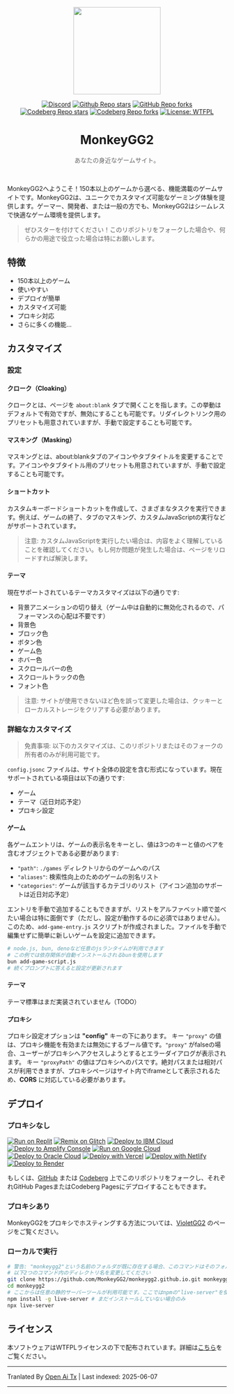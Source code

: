 <p align="center"><img src="https://raw.githubusercontent.com/MonkeyGG2/monkeygg2.github.io/main/imgs/icon-256-256.png" height="200"></p>

<div align="center">
<a href="https://discord.com/invite/yPYyZ78qCB"><img alt="Discord" src="https://img.shields.io/discord/1051660971900407839?label=discord"></a>
<a href="https://github.com/MonkeyGG2/monkeygg2.github.io"><img alt="Github Repo stars" src="https://img.shields.io/github/stars/MonkeyGG2/monkeygg2.github.io?label=github%20stars"></a>
<a href="https://github.com/MonkeyGG2/monkeygg2.github.io"><img alt="GitHub Repo forks" src="https://img.shields.io/github/forks/MonkeyGG2/monkeygg2.github.io?label=github%20forks"></a>
<a href="https://codeberg.org/MonkeyGG2/pages"><img alt="Codeberg Repo stars" src="https://img.shields.io/badge/dynamic/json.svg?label=codeberg%20stars&url=https://codeberg.org/api/v1/repos/MonkeyGG2/pages&query=stars_count"></a>
<a href="https://codeberg.org/MonkeyGG2/pages"><img alt="Codeberg Repo forks" src="https://img.shields.io/badge/dynamic/json.svg?label=codeberg%20forks&url=https://codeberg.org/api/v1/repos/MonkeyGG2/pages&query=forks_count"></a>
<a href="http://www.wtfpl.net/about"><img alt="License: WTFPL" src="https://img.shields.io/badge/License-WTFPL-brightgreen.svg"></a>
</div>
<h1 align="center">MonkeyGG2</h1>
<p align="center" style="opacity: 0.65;">あなたの身近なゲームサイト。</p>
<br>

MonkeyGG2へようこそ！150本以上のゲームから選べる、機能満載のゲームサイトです。MonkeyGG2は、ユニークでカスタマイズ可能なゲーミング体験を提供します。ゲーマー、開発者、または一般の方でも、MonkeyGG2はシームレスで快適なゲーム環境を提供します。

> ぜひスターを付けてください！このリポジトリをフォークした場合や、何らかの用途で役立った場合は特にお願いします。

## 特徴

-   150本以上のゲーム
-   使いやすい
-   デプロイが簡単
-   カスタマイズ可能
-   プロキシ対応
-   さらに多くの機能...

## カスタマイズ

### 設定

#### クローク（Cloaking）

クロークとは、ページを `about:blank` タブで開くことを指します。この挙動はデフォルトで有効ですが、無効にすることも可能です。リダイレクトリンク用のプリセットも用意されていますが、手動で設定することも可能です。

#### マスキング（Masking）

マスキングとは、about:blankタブのアイコンやタブタイトルを変更することです。アイコンやタブタイトル用のプリセットも用意されていますが、手動で設定することも可能です。

#### ショートカット

カスタムキーボードショートカットを作成して、さまざまなタスクを実行できます。例えば、ゲームの終了、タブのマスキング、カスタムJavaScriptの実行などがサポートされています。
> 注意: カスタムJavaScriptを実行したい場合は、内容をよく理解していることを確認してください。もし何か問題が発生した場合は、ページをリロードすれば解決します。

#### テーマ

現在サポートされているテーマカスタマイズは以下の通りです:
- 背景アニメーションの切り替え（ゲーム中は自動的に無効化されるので、パフォーマンスの心配は不要です）
- 背景色
- ブロック色
- ボタン色
- ゲーム色
- ホバー色
- スクロールバーの色
- スクロールトラックの色
- フォント色

> 注意: サイトが使用できないほど色を誤って変更した場合は、クッキーとローカルストレージをクリアする必要があります。

### 詳細なカスタマイズ

> 免責事項: 以下のカスタマイズは、このリポジトリまたはそのフォークの所有者のみが利用可能です。

`config.jsonc` ファイルは、サイト全体の設定を含む形式になっています。現在サポートされている項目は以下の通りです:
- ゲーム
- テーマ（近日対応予定）
- プロキシ設定

#### ゲーム

各ゲームエントリは、ゲームの表示名をキーとし、値は3つのキーと値のペアを含むオブジェクトである必要があります:
- `"path"`: `./games` ディレクトリからのゲームへのパス
- `"aliases"`: 検索性向上のためのゲームの別名リスト
- `"categories"`: ゲームが該当するカテゴリのリスト（アイコン追加のサポートは近日対応予定）

エントリを手動で追加することもできますが、リストをアルファベット順で並べたい場合は特に面倒です（ただし、設定が動作するのに必須ではありません）。
このため、`add-game-entry.js` スクリプトが作成されました。ファイルを手動で編集せずに簡単に新しいゲームを設定に追加できます。

```bash
# node.js, bun, denoなど任意のjsランタイムが利用できます
# この例では依存関係が自動インストールされるbunを使用します
bun add-game-script.js
# 続くプロンプトに答えると設定が更新されます
```

#### テーマ

テーマ標準はまだ実装されていません（TODO）

#### プロキシ

プロキシ設定オプションは **"config"** キーの下にあります。
キー `"proxy"` の値は、プロキシ機能を有効または無効にするブール値です。`"proxy"` がfalseの場合、ユーザーがプロキシへアクセスしようとするとエラーダイアログが表示されます。
キー `"proxyPath"` の値はプロキシへのパスです。絶対パスまたは相対パスが利用できますが、プロキシページはサイト内でiframeとして表示されるため、**CORS** に対応している必要があります。

## デプロイ

### プロキシなし

[![Run on Replit](https://binbashbanana.github.io/deploy-buttons/buttons/remade/replit.svg)](https://github.com/MonkeyGG2/monkeygg2.github.io)
[![Remix on Glitch](https://binbashbanana.github.io/deploy-buttons/buttons/remade/glitch.svg)](https://glitch.com/edit/#!/import/github/MonkeyGG2/monkeygg2.github.io)
[![Deploy to IBM Cloud](https://binbashbanana.github.io/deploy-buttons/buttons/remade/ibmcloud.svg)](https://cloud.ibm.com/devops/setup/deploy?repository=https://github.com/MonkeyGG2/monkeygg2.github.io)
[![Deploy to Amplify Console](https://binbashbanana.github.io/deploy-buttons/buttons/remade/amplifyconsole.svg)](https://console.aws.amazon.com/amplify/home#/deploy?repo=https://github.com/MonkeyGG2/monkeygg2.github.io)
[![Run on Google Cloud](https://binbashbanana.github.io/deploy-buttons/buttons/remade/googlecloud.svg)](https://deploy.cloud.run/?git_repo=https://github.com/MonkeyGG2/monkeygg2.github.io)
[![Deploy to Oracle Cloud](https://binbashbanana.github.io/deploy-buttons/buttons/remade/oraclecloud.svg)](https://cloud.oracle.com/resourcemanager/stacks/create?zipUrl=https://github.com/MonkeyGG2/monkeygg2.github.io/archive/refs/heads/main.zip)
[![Deploy with Vercel](https://binbashbanana.github.io/deploy-buttons/buttons/remade/vercel.svg)](https://vercel.com/new/clone?repository-url=https%3A%2F%2Fgithub.com%2FMonkeyGG2%2Fmonkeygg2.github.io)
[![Deploy with Netlify](https://binbashbanana.github.io/deploy-buttons/buttons/remade/netlify.svg)](https://app.netlify.com/start/deploy?repository=https://github.com/MonkeyGG2/monkeygg2.github.io)
[![Deploy to Render](https://binbashbanana.github.io/deploy-buttons/buttons/remade/render.svg)](https://render.com/deploy?repo=https://github.com/MonkeyGG2/monkeygg2.github.io)

もしくは、[GitHub](https://github.com/MonkeyGG2/monkeygg2.github.io) または [Codeberg](https://codeberg.org/MonkeyGG2/pages) 上でこのリポジトリをフォークし、それぞれGitHub PagesまたはCodeberg Pagesにデプロイすることもできます。

### プロキシあり

MonkeyGG2をプロキシでホスティングする方法については、[VioletGG2](https://github.com/MonkeyGG2/VioletGG2) のページをご覧ください。

### ローカルで実行

```bash
# 警告: "monkeygg2"という名前のフォルダが既に存在する場合、このコマンドはそのフォルダ内の全ファイルを削除します
# 以下2つのコマンド内のディレクトリ名を変更してください
git clone https://github.com/MonkeyGG2/monkeygg2.github.io.git monkeygg2
cd monkeygg2
# ここからは任意の静的サーバーツールが利用可能です。ここではnpmの"live-server"を使用します
npm install -g live-server # まだインストールしていない場合のみ
npx live-server
```

## ライセンス

本ソフトウェアはWTFPLライセンスの下で配布されています。詳細は[こちら](https://github.com/MonkeyGG2/monkeygg2.github.io/blob/main/LICENSE)をご覧ください。

---

Tranlated By [Open Ai Tx](https://github.com/OpenAiTx/OpenAiTx) | Last indexed: 2025-06-07

---